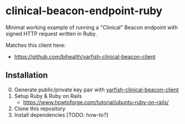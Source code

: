 # clinical-beacon-endpoint-ruby

Minimal working example of running a "Clinical" Beacon endpoint with signed HTTP request written in Ruby.

Matches this client here:

- https://github.com/bihealth/varfish-clinical-beacon-client

## Installation

0. Generate public/private key pair with [varfish-clinical-beacon-client](https://github.com/bihealth/varfish-clinical-beacon-client)
1. Setup Ruby & Ruby on Rails
    - https://www.howtoforge.com/tutorial/ubuntu-ruby-on-rails/
2. Clone this repository
3. Install dependencies [TODO: how-to?]
